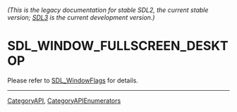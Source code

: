 ###### (This is the legacy documentation for stable SDL2, the current stable version; [SDL3](https://wiki.libsdl.org/SDL3/) is the current development version.)
# SDL_WINDOW_FULLSCREEN_DESKTOP

Please refer to [SDL_WindowFlags](SDL_WindowFlags) for details.

----
[CategoryAPI](CategoryAPI), [CategoryAPIEnumerators](CategoryAPIEnumerators)

